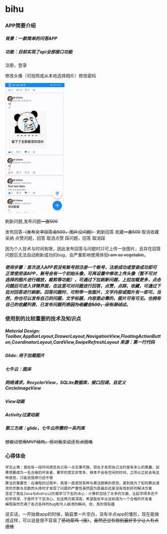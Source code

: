 # bihu #

### APP简要介绍 ###

##### 背景：一款简单的问答APP

##### 功能：目前实现了api全部接口功能

注册，登录 



修改头像（可拍照或从本地选择相片）修改密码

![](https://github.com/dr-chene/bihu/blob/master/bihu_setting_plus.gif)

刷新问题,发布问题~~一直500~~



发布回答~~（发布文字回答会500，图片没问题）~~ 刷新回答 收藏~~一直500~~ 取消收藏 采纳 点赞问题，回答 取消点赞 踩问题，回答 取消踩



因为个人技术与时间有限，因此发布回答与问题时只可上传一张图片，且存在回答问题后无法自动刷新成功的bug，会严重影响使用体验~~i am so vegetable~~。

##### 使用步骤：首次进入APP若没有账号则注册一个账号，注册成功或登录成功即可正常使用该APP，账号会有一个初始头像，可再设置中修改上传头像（暂不可对选择的图片进行缩放，裁剪等功能），可通过下拉刷新问题，上拉加载更多，点击问题后可进入详情界面，在这里可对问题进行回答，点赞，点踩，收藏，可通过下拉对回答进行刷新。回答问题时，可附带一张图片，文字内容或图片有一即可。当然，你也可以发布自己的问题，文字标题，内容是必需的，图片可有可无。也拥有自己的收藏列表，已发布问题列表~~因为收藏会500，没有测试过~~。

### 使用到的比较重要的技术及知识点 ###

##### Material Design: Toolbar,AppBarLayout,DrawerLayout,NavigationView,FloatingActionButton,CoordinatorLayout,CardView,SwipeRefreshLayout 来源：第一行代码

##### Glide: 用于加载图片

##### 七牛云：图床

##### 网络请求，RecyclerView，SQLite数据库，接口回调，自定义CircleImageView 
##### View动画
##### Activity过渡动画
##### 第三方库：glide，七牛云所需的一系列库
~~想尝试使用MVP结构，但对我来说还有点困难~~

### 心得体会 ###
    学无止境：曾经有一段时间感觉自己有一点无事可做，现在才发现自己当时是有多么的愚蠢，如果想要成为一名合格的开发者，要学的其实非常多，根本不会有空闲的时间，之所以之前会有这种感觉，只能说我修行还不够
    算法的重要性：在编程的过程中，我曾一度感觉有种与算法脱离的感觉，直到我为了如何算出请求的页数与总数而头疼时才发现了问题的严重性虽然因为菜最后还是没有找到好的解决方案
    坚定了我在Java与Android方面学习下去的决心：计算机包括了太多的方面，比起学得多还不如学得深，于是终于下定决心，在这两方面深造，希望能在毕业这前成为一个合格的开发者
    编程虽然充满了各式各样的bug和令人崩溃的瞬间，但，真的很有趣
说实话，一开始做app的时候，脑袋里一片空白，没有半点app的雏形，现在能做成这样，可以说是很不容易了~~感动菜鸡（我）~~。~~虽然还没有做到最好多少让人有点遗憾~~
